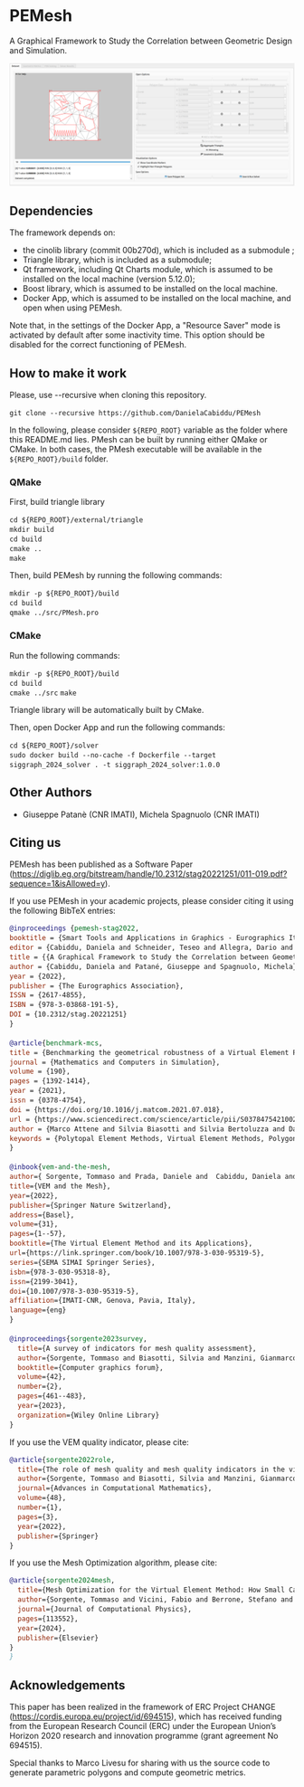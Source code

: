 # PEMesh

A Graphical Framework to Study the Correlation between Geometric Design and Simulation.

<p align="center"><img src="pemesh_rep_image.png" width="750"></p>

## Dependencies

The framework depends on:
- the cinolib library (commit 00b270d), which is included as a submodule ;
- Triangle library, which is included as a submodule;
- Qt framework, including Qt Charts module, which is assumed to be installed on the local machine (version 5.12.0);
- Boost library, which is assumed to be installed on the local machine.
- Docker App, which is assumed to be installed on the local machine, and open when using PEMesh.

Note that, in the settings of the Docker App, a "Resource Saver" mode is activated by default after some inactivity time. 
This option should be disabled for the correct functioning of PEMesh.

## How to make it work

Please, use --recursive when cloning this repository.

`git clone --recursive https://github.com/DanielaCabiddu/PEMesh`

In the following, please consider `${REPO_ROOT}` variable as the folder where this README.md lies.
PMesh can be built by running either QMake or CMake. 
In both cases, the PMesh executable will be available in the `${REPO_ROOT}/build` folder.

### QMake 

First, build triangle library

`cd ${REPO_ROOT}/external/triangle`\
`mkdir build`\
`cd build`\
`cmake ..`\
`make`

Then, build PEMesh by running the following commands:

`mkdir -p ${REPO_ROOT}/build`\
`cd build`\
`qmake ../src/PMesh.pro`

### CMake

Run the following commands:

`mkdir -p ${REPO_ROOT}/build`\
`cd build`\
`cmake ../src`
`make`

Triangle library will be automatically built by CMake.

Then, open Docker App and run the following commands:

`cd ${REPO_ROOT}/solver`\
`sudo docker build --no-cache -f Dockerfile --target siggraph_2024_solver . -t siggraph_2024_solver:1.0.0`

## Other Authors
* Giuseppe Patanè (CNR IMATI), Michela Spagnuolo (CNR IMATI)

## Citing us
PEMesh has been published as a Software Paper (https://diglib.eg.org/bitstream/handle/10.2312/stag20221251/011-019.pdf?sequence=1&isAllowed=y).

If you use PEMesh in your academic projects, please consider citing it using the following BibTeX entries:

```bibtex
@inproceedings {pemesh-stag2022,
booktitle = {Smart Tools and Applications in Graphics - Eurographics Italian Chapter Conference},
editor = {Cabiddu, Daniela and Schneider, Teseo and Allegra, Dario and Catalano, Chiara Eva and Cherchi, Gianmarco and Scateni, Riccardo},
title = {{A Graphical Framework to Study the Correlation between Geometric Design and Simulation}},
author = {Cabiddu, Daniela and Patané, Giuseppe and Spagnuolo, Michela},
year = {2022},
publisher = {The Eurographics Association},
ISSN = {2617-4855},
ISBN = {978-3-03868-191-5},
DOI = {10.2312/stag.20221251}
}

@article{benchmark-mcs,
title = {Benchmarking the geometrical robustness of a Virtual Element Poisson solver},
journal = {Mathematics and Computers in Simulation},
volume = {190},
pages = {1392-1414},
year = {2021},
issn = {0378-4754},
doi = {https://doi.org/10.1016/j.matcom.2021.07.018},
url = {https://www.sciencedirect.com/science/article/pii/S0378475421002706},
author = {Marco Attene and Silvia Biasotti and Silvia Bertoluzza and Daniela Cabiddu and Marco Livesu and Giuseppe Patanè and Micol Pennacchio and Daniele Prada and Michela Spagnuolo},
keywords = {Polytopal Element Methods, Virtual Element Methods, Polygonal meshes, Geometric metrics, Geometry-PEM correlation}
}

@inbook{vem-and-the-mesh,
author={ Sorgente, Tommaso and Prada, Daniele and  Cabiddu, Daniela and Biasotti, Silvia and  Patanè, Giuseppe and Pennacchio, Micol  and  Bertoluzza, Silvia and  Manzini, Gianmarco and  Spagnuolo, Michela},
title={VEM and the Mesh},
year={2022},
publisher={Springer Nature Switzerland},
address={Basel},
volume={31},
pages={1--57},
booktitle={The Virtual Element Method and its Applications},
url={https://link.springer.com/book/10.1007/978-3-030-95319-5},
series={SEMA SIMAI Springer Series},
isbn={978-3-030-95318-8},
issn={2199-3041},
doi={10.1007/978-3-030-95319-5},
affiliation={IMATI-CNR, Genova, Pavia, Italy},
language={eng}
}

@inproceedings{sorgente2023survey,
  title={A survey of indicators for mesh quality assessment},
  author={Sorgente, Tommaso and Biasotti, Silvia and Manzini, Gianmarco and Spagnuolo, Michela},
  booktitle={Computer graphics forum},
  volume={42},
  number={2},
  pages={461--483},
  year={2023},
  organization={Wiley Online Library}
}
```

If you use the VEM quality indicator, please cite:

```bibtex
@article{sorgente2022role,
  title={The role of mesh quality and mesh quality indicators in the virtual element method},
  author={Sorgente, Tommaso and Biasotti, Silvia and Manzini, Gianmarco and Spagnuolo, Michela},
  journal={Advances in Computational Mathematics},
  volume={48},
  number={1},
  pages={3},
  year={2022},
  publisher={Springer}
}
```

If you use the Mesh Optimization algorithm, please cite:

```bibtex
@article{sorgente2024mesh,
  title={Mesh Optimization for the Virtual Element Method: How Small Can an Agglomerated Mesh Become?},
  author={Sorgente, Tommaso and Vicini, Fabio and Berrone, Stefano and Biasotti, Silvia and Manzini, Gianmarco and Spagnuolo, Michela},
  journal={Journal of Computational Physics},
  pages={113552},
  year={2024},
  publisher={Elsevier}
}
}
```

## Acknowledgements
This paper has been realized in the framework of ERC Project CHANGE (https://cordis.europa.eu/project/id/694515), which has received funding from the European Research Council (ERC) under the European Union’s Horizon 2020 research and innovation programme (grant agreement No 694515).

Special thanks to Marco Livesu for sharing with us the source code to generate parametric polygons and compute geometric metrics.
